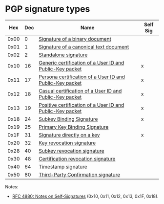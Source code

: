# PGP signature types

| Hex  | Dec | Name                                                                                                                                  | Self Sig |
|------|-----|---------------------------------------------------------------------------------------------------------------------------------------|----------|
| 0x00 | 0   | [Signature of a binary document](pgp-sig/sig-of-a-binarydocument.md)                                                                  |          |
| 0x01 | 1   | [Signature of a canonical text document](pgp-sig/sig-of-a-canonical-text-document.md)                                                 |          |
| 0x02 | 2   | [Standalone signature](pgp-sig/sig-standalone.md)                                                                                     |          |
| 0x10 | 16  | [Generic certification of a User ID and Public-Key packet](pgp-sig/sig-generic-certification-of-a-user-id-and-public-key-packet.md)   | x        |
| 0x11 | 17  | [Persona certification of a User ID and Public-Key packet ](pgp-sig/sig-persona-certification-of-a-user-id-and-public-key-packet.md)  | x        |
| 0x12 | 18  | [Casual certification of a User ID and Public-Key packet](pgp-sig/sig-casual-certification-of-a-user-id-and-public-key-packet.md)     | x        |
| 0x13 | 19  | [Positive certification of a User ID and Public-Key packet](pgp-sig/sig-positive-certification-of-a-user-id-and-public-key-packet.md) | x        |
| 0x18 | 24  | [Subkey Binding Signature](pgp-sig/sig-subkey-binding-signature.md)                                                                   | x        |
| 0x19 | 25  | [Primary Key Binding Signature](pgp-sig/sig-primary-key-binding-signature.md)                                                         |          |
| 0x1F | 31  | [Signature directly on a key](pgp-sig/sig-directly-on-a-key.md)                                                                       | x        |
| 0x20 | 32  | [Key revocation signature](pgp-sig/sig-key-revocation-signature.md)                                                                   |          |
| 0x28 | 40  | [Subkey revocation signature](pgp-sig/sig-subkey-revocation-signature.md)                                                             |          |
| 0x30 | 48  | [Certification revocation signature](pgp-sig/sig-certification-revocation-signature.md)                                               |          |
| 0x40 | 64  | [Timestamp signature](pgp-sig/sig-timestamp-signature.md)                                                                             |          |
| 0x50 | 80  | [Third-Party Confirmation signature](pgp-sig/sig-third-party-confirmation-signature.md)                                               |          |

Notes:
* [RFC 4880: Notes on Self-Signatures](https://tools.ietf.org/html/rfc4880#section-5.2.3.3) (0x10, 0x11, 0x12, 0x13, 0x1F, 0x18).

